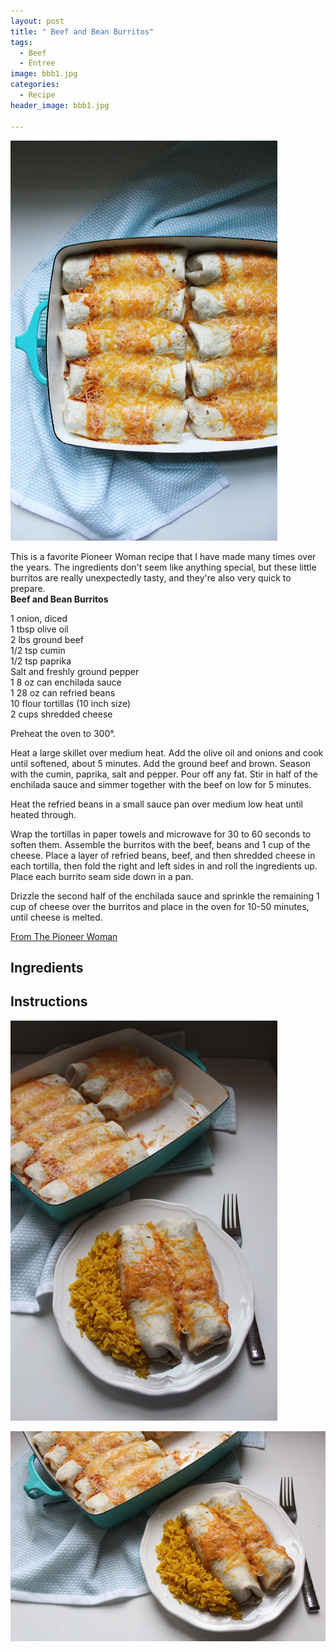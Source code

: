 ```yaml
---
layout: post
title: " Beef and Bean Burritos"
tags:
  - Beef
  - Entree
image: bbb1.jpg
categories:
  - Recipe
header_image: bbb1.jpg

---
```


![Image of  Beef and Bean Burritos.](/upload/bbb1.jpg)

This is a favorite Pioneer Woman recipe that I have made many times over the years. The ingredients don't seem like anything special, but these little burritos are really unexpectedly tasty, and they're also very quick to prepare.  
**Beef and Bean Burritos**  
  
1 onion, diced  
1 tbsp olive oil  
2 lbs ground beef  
1/2 tsp cumin  
1/2 tsp paprika  
Salt and freshly ground pepper  
1 8 oz can enchilada sauce  
1 28 oz can refried beans  
10 flour tortillas (10 inch size)  
2 cups shredded cheese  
  
Preheat the oven to 300°.  
  
Heat a large skillet over medium heat. Add the olive oil and onions and cook until softened, about 5 minutes. Add the ground beef and brown. Season with the cumin, paprika, salt and pepper. Pour off any fat. Stir in half of the enchilada sauce and simmer together with the beef on low for 5 minutes.  
  
Heat the refried beans in a small sauce pan over medium low heat until heated through.  
  
Wrap the tortillas in paper towels and microwave for 30 to 60 seconds to soften them. Assemble the burritos with the beef, beans and 1 cup of the cheese. Place a layer of refried beans, beef, and then shredded cheese in each tortilla, then fold the right and left sides in and roll the ingredients up. Place each burrito seam side down in a pan.  
  
Drizzle the second half of the enchilada sauce and sprinkle the remaining 1 cup of cheese over the burritos and place in the oven for 10-50 minutes, until cheese is melted.  
  
[From The Pioneer Woman](http://www.foodnetwork.com/recipes/ree-drummond/beef-and-bean-burritos-recipe.html)

## Ingredients



## Instructions







![Image of  Beef and Bean Burritos.](/upload/bbb3.jpg)

![Image of  Beef and Bean Burritos.](/upload/bbb2.jpg)